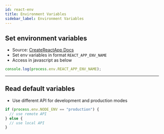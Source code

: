 ```yaml
---
id: react-env
title: Environment Variables
sidebar_label: Environment Variables
---
```


## Set environment variables

- Source: [CreateReactApp Docs](https://create-react-app.dev/docs/adding-custom-environment-variables/)
- Set env variables in format `REACT_APP_ENV_NAME`
- Access in javascript as below

```jsx filename="App.js"
console.log(process.env.REACT_APP_ENV_NAME);
```

---

## Read default variables

- Use different API for development and production modes

```js filename="config.js"
if (process.env.NODE_ENV == "production") {
  // use remote API
} else {
  // use local API
}
```
